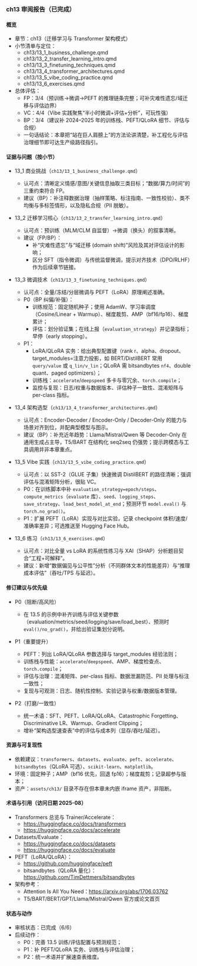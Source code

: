 ### ch13 审阅报告（已完成）

#### 概览
- 章节：ch13（迁移学习与 Transformer 架构模式）
- 小节清单与定位：
  - ch13/13_1_business_challenge.qmd
  - ch13/13_2_transfer_learning_intro.qmd
  - ch13/13_3_finetuning_techniques.qmd
  - ch13/13_4_transformer_architectures.qmd
  - ch13/13_5_vibe_coding_practice.qmd
  - ch13/13_6_exercises.qmd
- 总体评估：
  - FP：3/4（预训练→微调→PEFT 的推理链条完整；可补灾难性遗忘/域迁移与评估边界）
  - VC：4/4（Vibe 实践聚焦“半小时微调+评估+分析”，可玩性强）
  - BP：3/4（建议补 2024–2025 年的训练栈、PEFT/QLoRA 细节、评估与合规）
  - 一句话结论：本章把“站在巨人肩膀上”的方法论讲清楚，补工程化与评估治理细节即可达生产级路径指引。

#### 证据与问题（按小节）
- 13_1 商业挑战（`ch13/13_1_business_challenge.qmd`）
  - 认可点：清晰定义情感/意图/关键信息抽取三类目标；“数据/算力/时间”的三重约束符合 FP。
  - 建议（BP）：补注释数据治理（抽样策略、标注指南、一致性校验）、类不均衡与多标签情形，以及隐私合规（PII 脱敏）。

- 13_2 迁移学习核心（`ch13/13_2_transfer_learning_intro.qmd`）
  - 认可点：预训练（MLM/CLM 自监督）→微调（换头）的叙事清晰。
  - 建议（FP/BP）：
    - 补“灾难性遗忘”与“域迁移 (domain shift)”风险及其对评估设计的影响；
    - 区分 SFT（指令微调）与传统监督微调，提示对齐技术（DPO/RLHF）作为后续章节链接。

- 13_3 微调技术（`ch13/13_3_finetuning_techniques.qmd`）
  - 认可点：全量/冻结/分层微调与 PEFT（LoRA）原理阐述准确。
  - P0（BP 纠偏/补强）：
    - 训练规范：固定随机种子；使用 AdamW、学习率调度（Cosine/Linear + Warmup）、梯度裁剪、AMP（bf16/fp16）、梯度累计；
    - 评估：划分验证集；在线上报（`evaluation_strategy`）并记录指标；早停（early stopping）。
  - P1：
    - LoRA/QLoRA 实务：给出典型配置键（rank r、alpha、dropout、target_modules=注意力投影，如 BERT/DistilBERT 常用 `query/value` 或 `q_lin/v_lin`；QLoRA 需 bitsandbytes `nf4`、double quant、paged optimizers）；
    - 训练栈：`accelerate`/`deepspeed` 多卡与零冗余、`torch.compile`；
    - 监控与复现：日志/权重与数据版本、评估种子一致性、混淆矩阵与 per-class 指标。

- 13_4 架构选型（`ch13/13_4_transformer_architectures.qmd`）
  - 认可点：Encoder-Decoder / Encoder-Only / Decoder-Only 的能力与场景对齐到位，并配典型模型与图示。
  - 建议（BP）：补充近年趋势：Llama/Mistral/Qwen 等 Decoder-Only 在通用生成占主导，T5/BART 在结构化 seq2seq 仍强势；提示跨模态与工具调用并非本章重点。

- 13_5 Vibe 实践（`ch13/13_5_vibe_coding_practice.qmd`）
  - 认可点：以 SST-2（GLUE 子集）快速微调 DistilBERT 的路径清晰；强调评估与混淆矩阵分析，很贴 VC。
  - P0：在训练脚本中补 `evaluation_strategy=epoch/steps`、`compute_metrics`（`evaluate` 库）、`seed`、`logging_steps`、`save_strategy`、`load_best_model_at_end`；预测环节 `model.eval()` 与 `torch.no_grad()`。
  - P1：扩展 PEFT（LoRA）实现与对比实验，记录 checkpoint 体积/速度/准确率差异；可选推送至 Hugging Face Hub。

- 13_6 练习（`ch13/13_6_exercises.qmd`）
  - 认可点：对比全量 vs LoRA 的系统性练习与 XAI（SHAP）分析题目契合“工程+可解释”。
  - 建议：新增“数据偏见与公平性”分析（不同群体文本的性能差异）与“推理成本评估”（吞吐/TPS 与延迟）。

#### 修订建议与优先级
- P0（阻断/高风险）
  - 在 13.5 的示例中补齐训练与评估关键参数（evaluation/metrics/seed/logging/save/load_best）、预测时 `eval()/no_grad()`，并给出验证集划分说明。

- P1（重要提升）
  - PEFT：列出 LoRA/QLoRA 参数选择与 target_modules 经验法则；
  - 训练栈与性能：`accelerate`/`deepspeed`、AMP、梯度检查点、`torch.compile`；
  - 评估与治理：混淆矩阵、per-class 指标、数据泄漏防范、PII 处理与标注一致性；
  - 复现与可观测：日志、随机性控制、实验记录与权重/数据版本管理。

- P2（打磨/一致性）
  - 统一术语：SFT、PEFT、LoRA/QLoRA、Catastrophic Forgetting、Discriminative LR、Warmup、Gradient Clipping；
  - 增补“架构选型速查表”中的评估与成本列（显存/吞吐/延迟）。

#### 资源与可复现性
- 依赖建议：`transformers`、`datasets`、`evaluate`、`peft`、`accelerate`、`bitsandbytes`（QLoRA 可选）、`scikit-learn`、`matplotlib`。
- 环境：固定种子；AMP（bf16 优先，回退 fp16）；梯度裁剪；记录超参与版本；
- 资产：`assets/ch13/` 目录不存在但本章未内嵌 iframe 资产，非阻断。

#### 术语与引用（访问日期 2025-08）
- Transformers 总览与 Trainer/Accelerate：
  - https://huggingface.co/docs/transformers
  - https://huggingface.co/docs/accelerate
- Datasets/Evaluate：
  - https://huggingface.co/docs/datasets
  - https://huggingface.co/docs/evaluate
- PEFT（LoRA/QLoRA）：
  - https://github.com/huggingface/peft
  - bitsandbytes（QLoRA 量化）：https://github.com/TimDettmers/bitsandbytes
- 架构参考：
  - Attention Is All You Need：https://arxiv.org/abs/1706.03762
  - T5/BART/BERT/GPT/Llama/Mistral/Qwen 官方或论文首页

#### 状态与动作
- 审核状态：已完成（6/6）
- 后续动作：
  - P0：完善 13.5 训练/评估配置与预测规范；
  - P1：补 PEFT/QLoRA 实务、训练栈与评估治理；
  - P2：统一术语并扩展速查表维度。


